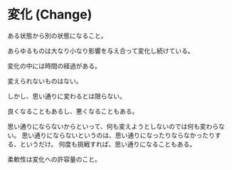 # 変化 (Change)

ある状態から別の状態になること。

あらゆるものは大なり小なり影響を与え合って変化し続けている。

変化の中には時間の経過がある。

変えられないものはない。

しかし、思い通りに変わるとは限らない。

良くなることもあるし、悪くなることもある。

思い通りにならないからといって、何も変えようとしないのでは何も変わらない。
思い通りにならないというのは、思い通りになったりならなかったりする、というだけ。
何度も挑戦すれば、思い通りになることもある。

柔軟性は変化への許容量のこと。
